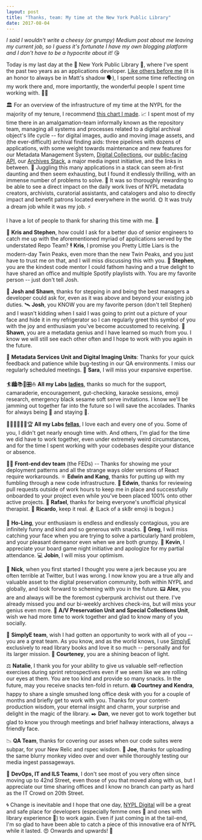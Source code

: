 ```yaml
---
layout: post
title: "Thanks, team: My time at the New York Public Library"
date: 2017-08-04
---
```


*I said I wouldn't write a cheesy (or grumpy) Medium post about me leaving my current job, so I guess it's fortunate I have my own blogging platform and I don't have to be a hypocrite about it!* 😘  

Today is my last day at the 🦁 New York Public Library 🦁, where I've spent the past two years as an applications developer. [Like others before me](https://medium.com/@thisismattmiller/moving-on-from-nypl-297c51cd4cb3) (it is an honor to always be in Matt's shadow 🗣), I spent some time reflecting on my work there and, more importantly, the wonderful people I spent time working with. 👩‍💻

🏛 For an overview of the infrastructure of my time at the NYPL for the majority of my tenure, I recommend [this chart I made](http://ablwr.github.io/technology-is-people/). 📈 I spent most of my time there in an amalgamation-team informally known as the repository team, managing all systems and processes related to a digital archival object's life cycle -- for digital images, audio and moving image assets, and (the ever-difficult) archival finding aids: three pipelines with dozens of applications, with some weight towards maintenance and new features for our Metadata Management System, [Digital Collections](https://digitalcollections.nypl.org/), our [public-facing API](http://api.repo.nypl.org/), our [Archives Stack](http://archives.nypl.org/), a major media ingest initiative, and the links in between. 🍝 Juggling this many applications in a stack can seem at-first daunting and then seem exhausting, but I found it endlessly thrilling, with an immense number of problems to solve. 🥂 It was so thoroughly rewarding to be able to see a direct impact on the daily work lives of NYPL metadata creators, archivists, curatorial assistants, and catalogers and also to directly impact and benefit patrons located everywhere in the world. 🌞 It was truly a dream job while it was my job. ⚡️

I have a lot of people to thank for sharing this time with me. 🙏

💎 **Kris and Stephen**, how could I ask for a better duo of senior engineers to catch me up with the aforementioned myriad of applications served by the understated Repo Team? 🕴 **Kris**, I promise you Pretty Little Liars is the modern-day Twin Peaks, even more than the new Twin Peaks, and you just have to trust me on that, and I will miss discussing this with you. 💁 **Stephen**, you are the kindest code mentor I could fathom having and a true delight to have shared an office and multiple Spotify playlists with. You are my favorite person -- just don't tell Josh.

📝 **Josh and Shawn**, thanks for stepping in and being the best managers a developer could ask for, even as it was above and beyond your existing job duties. 🛰 **Josh**, you KNOW you are my favorite person (don't tell Stephen) and I wasn't kidding when I said I was going to print out a picture of your face and hide it in my refrigerator so I can regularly greet this symbol of you with the joy and enthusiasm you've become accustomed to receiving. 🔭 **Shawn**, you are a metadata genius and I have learned so much from you. I know we will still see each other often and I hope to work with you again in the future.

📖 **Metadata Services Unit and Digital Imaging Units**: Thanks for your quick feedback and patience while bug-testing in our QA environments. I miss our regularly scheduled meetings. 📮 **Sara**, I will miss your expansive expertise.

🏄‍🏙📚💃🎛⛵️ **All my Labs [ladies](https://www.youtube.com/watch?v=NsBRg2fs_3U)**, thanks so much for the support, camaraderie, encouragement, gut-checking, karaoke sessions, emoji research, emergency black sesame soft serve invitations. I know we'll be jamming out together far into the future so I will save the accolades. Thanks for always being 💖 and staying 💅.

🤠🚀🎼🍍😑👾🏆 **All my Labs [fellas](https://www.youtube.com/watch?v=mPRy1B4t5YA)**, I love each and every one of you. Some of you, I didn't get nearly enough time with. And others, I'm glad for the time we did have to work together, even under extremely weird circumstances, and for the time I spent working with your codebases despite your distance or absence.

🕵🏻 **Front-end dev team** (the FEDs) -- Thanks for showing me your deployment patterns and all the strange ways older versions of React require workarounds. ⚛️ **Edwin and Kang**, thanks for putting up with my fumbling through a new code infrastructure. 🏃 **Edwin**, thanks for reviewing pull requests outside of work hours to keep me in place and successfully onboarded to your project even while you've been placed 100% onto other active projects. 💪 **Rafael**, thanks for being everyone's unofficial physical therapist. 🍖 **Ricardo**, keep it real. 🏂 (Lack of a sk8r emoji is bogus.)

🎏 **Ho-Ling**, your enthusiasm is endless and endlessly contagious, you are infinitely funny and kind and so generous with snacks. 🔌 **Greg**, I will miss catching your face when you are trying to solve a particularly hard problem, and your pleasant demeanor even when we are both grumpy. 🎲 **Kevin**, I appreciate your board game night initiative and apologize for my partial attendance. 💻 **Jobin**, I will miss your optimism.

💾 **Nick**, when you first started I thought you were a jerk because you are often terrible at Twitter, but I was wrong. I now know you are a true ally and valuable asset to the digital preservation community, both within NYPL and globally, and look forward to scheming with you in the future. 📟 **Alex**, you are and always will be the foremost cyberpunk archivist out there. I've already missed you and our bi-weekly archives check-ins, but will miss your genius even more. 💽 **A/V Preservation Unit and Special Collections Unit**, wish we had more time to work together and glad to know many of you socially.

📱 **SimplyE team**, wish I had gotten an opportunity to work with all of you -- you are a great team. As you know, and as the world knows, I use [SimplyE](http://www.librarysimplified.org/index.html) exclusively to read library books and love it so much -- personally and for its larger mission. 🍵 **Courteney**, you are a shining beacon of light.

⚖️ **Natalie**, I thank you for your ability to give us valuable self-reflection exercises during sprint retrospectives even if we seem like we are rolling our eyes at them. You are too kind and provide so many snacks. In the future, may you receive snacks ten-fold in return. 🖨 **Courtney and Kendra**, happy to share a single smushed long office desk with you for a couple of months and briefly get to work with you. Thanks for your content-production wisdom, your eternal insight and charm, your surprise and delight in the magic of the library. ✒️ **Dan**, we never got to work together but glad to know you through meetings and brief hallway interactions, always a friendly face.

📉 **QA Team**, thanks for covering our asses when our code suites were subpar, for your New Relic and rspec wisdom. 🐒 **Joe**, thanks for uploading the same blurry monkey video over and over while thoroughly testing our media ingest passageways.

🚥 **DevOps, IT and ILS Teams**, I don't see most of you very often since moving up to 42nd Street, even those of you that moved along with us, but I appreciate our time sharing offices and I know no branch can party as hard as the IT Crowd on 20th Street.

🌀 Change is inevitable and I hope that one day, [NYPL Digital](https://www.youtube.com/watch?v=M5RoaBhlK6o) will be a great and safe place for developers (especially femme ones 👯 and ones with library experience 🤖) to work again. Even if just coming in at the tail-end, I'm so glad to have been able to catch a piece of this innovative era of NYPL while it lasted. 😍 Onwards and upwards! 🚀

